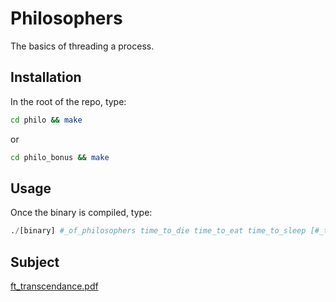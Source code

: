 # Philosophers
The basics of threading a process.

## Installation

In the root of the repo, type:

```bash
cd philo && make
```
or
```bash
cd philo_bonus && make
```

## Usage

Once the binary is compiled, type:
```python
./[binary] #_of_philosophers time_to_die time_to_eat time_to_sleep [#_times_each_philosopher_must_eat]
```

## Subject
[ft_transcendance.pdf](https://github.com/pnielly/ft_transcendance/files/8929224/ft_transcendance.pdf)
